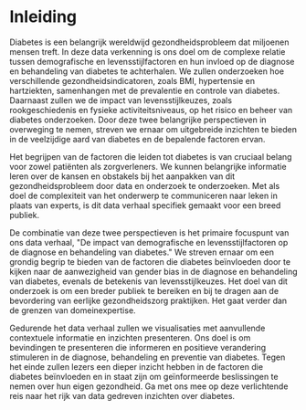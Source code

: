 # Inleiding
Diabetes is een belangrijk wereldwijd gezondheidsprobleem dat miljoenen mensen treft. In deze data verkenning is ons doel om de complexe relatie tussen demografische en levensstijlfactoren en hun invloed op de diagnose en behandeling van diabetes te achterhalen. We zullen onderzoeken hoe verschillende gezondheidsindicatoren, zoals BMI, hypertensie en hartziekten, samenhangen met de prevalentie en controle van diabetes. Daarnaast zullen we de impact van levensstijlkeuzes, zoals rookgeschiedenis en fysieke activiteitsniveaus, op het risico en beheer van diabetes onderzoeken. Door deze twee belangrijke perspectieven in overweging te nemen, streven we ernaar om uitgebreide inzichten te bieden in de veelzijdige aard van diabetes en de bepalende factoren ervan.

Het begrijpen van de factoren die leiden tot diabetes is van cruciaal belang voor zowel patiënten als zorgverleners. We kunnen belangrijke informatie leren over de kansen en obstakels bij het aanpakken van dit gezondheidsprobleem door data en onderzoek te onderzoeken. Met als doel de complexiteit van het onderwerp te communiceren naar leken in plaats van experts, is dit data verhaal specifiek gemaakt voor een breed publiek.

De combinatie van deze twee perspectieven is het primaire focuspunt van ons data verhaal, "De impact van demografische en levensstijlfactoren op de diagnose en behandeling van diabetes." We streven ernaar om een grondig begrip te bieden van de factoren die diabetes beïnvloeden door te kijken naar de aanwezigheid van gender bias in de diagnose en behandeling van diabetes, evenals de betekenis van levensstijlkeuzes. Het doel van dit onderzoek is om een breder publiek te bereiken en bij te dragen aan de bevordering van eerlijke gezondheidszorg praktijken. Het gaat verder dan de grenzen van domeinexpertise.

Gedurende het data verhaal zullen we visualisaties met aanvullende contextuele informatie en inzichten presenteren. Ons doel is om bevindingen te presenteren die informeren en positieve verandering stimuleren in de diagnose, behandeling en preventie van diabetes. Tegen het einde zullen lezers een dieper inzicht hebben in de factoren die diabetes beïnvloeden en in staat zijn om geïnformeerde beslissingen te nemen over hun eigen gezondheid. Ga met ons mee op deze verlichtende reis naar het rijk van data gedreven inzichten over diabetes.





